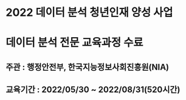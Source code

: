 # 2022 데이터 분석 청년인재 양성 사업
# 데이터 분석 전문 교육과정 수료
## 주관 : 행정안전부, 한국지능정보사회진흥원(NIA)
## 교육기간 : 2022/05/30 ~ 2022/08/31(520시간)
